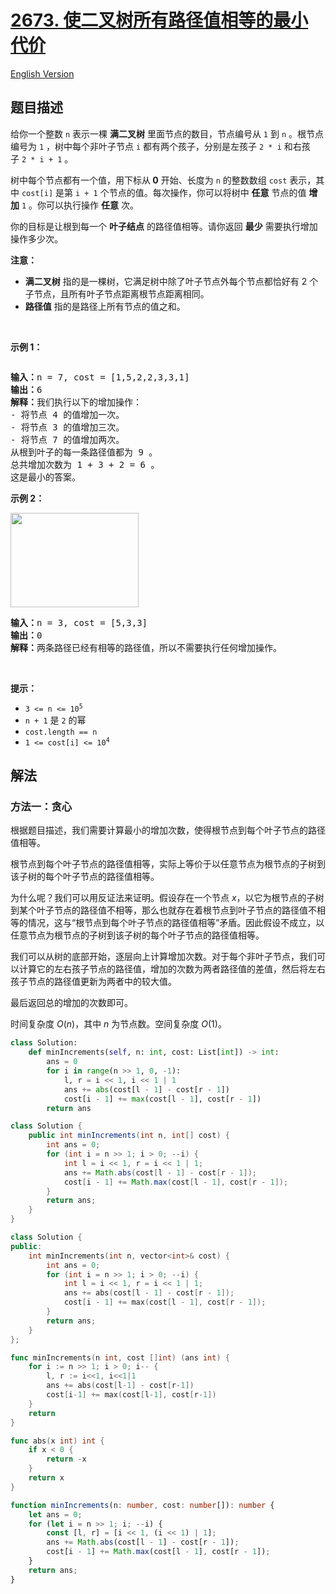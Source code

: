 # [2673. 使二叉树所有路径值相等的最小代价](https://leetcode.cn/problems/make-costs-of-paths-equal-in-a-binary-tree)

[English Version](/solution/2600-2699/2673.Make%20Costs%20of%20Paths%20Equal%20in%20a%20Binary%20Tree/README_EN.md)

<!-- tags:贪心,树,数组,动态规划,二叉树 -->

<!-- difficulty:中等 -->

## 题目描述

<!-- 这里写题目描述 -->

<p>给你一个整数&nbsp;<code>n</code>&nbsp;表示一棵 <b>满二叉树</b>&nbsp;里面节点的数目，节点编号从 <code>1</code>&nbsp;到 <code>n</code>&nbsp;。根节点编号为 <code>1</code>&nbsp;，树中每个非叶子节点&nbsp;<code>i</code>&nbsp;都有两个孩子，分别是左孩子&nbsp;<code>2 * i</code>&nbsp;和右孩子&nbsp;<code>2 * i + 1</code>&nbsp;。</p>

<p>树中每个节点都有一个值，用下标从<b>&nbsp;0</b>&nbsp;开始、长度为 <code>n</code>&nbsp;的整数数组&nbsp;<code>cost</code>&nbsp;表示，其中&nbsp;<code>cost[i]</code>&nbsp;是第&nbsp;<code>i + 1</code>&nbsp;个节点的值。每次操作，你可以将树中&nbsp;<strong>任意</strong>&nbsp;节点的值&nbsp;<strong>增加</strong>&nbsp;<code>1</code>&nbsp;。你可以执行操作 <strong>任意</strong> 次。</p>

<p>你的目标是让根到每一个 <strong>叶子结点</strong>&nbsp;的路径值相等。请你返回 <strong>最少</strong>&nbsp;需要执行增加操作多少次。</p>

<p><b>注意：</b></p>

<ul>
	<li><strong>满二叉树</strong>&nbsp;指的是一棵树，它满足树中除了叶子节点外每个节点都恰好有 2 个子节点，且所有叶子节点距离根节点距离相同。</li>
	<li><strong>路径值</strong> 指的是路径上所有节点的值之和。</li>
</ul>

<p>&nbsp;</p>

<p><strong>示例 1：</strong></p>

<p><img alt="" src="https://fastly.jsdelivr.net/gh/doocs/leetcode@main/solution/2600-2699/2673.Make%20Costs%20of%20Paths%20Equal%20in%20a%20Binary%20Tree/images/binaryytreeedrawio-4.png" /></p>

<pre>
<b>输入：</b>n = 7, cost = [1,5,2,2,3,3,1]
<b>输出：</b>6
<b>解释：</b>我们执行以下的增加操作：
- 将节点 4 的值增加一次。
- 将节点 3 的值增加三次。
- 将节点 7 的值增加两次。
从根到叶子的每一条路径值都为 9 。
总共增加次数为 1 + 3 + 2 = 6 。
这是最小的答案。
</pre>

<p><strong>示例 2：</strong></p>

<p><img alt="" src="https://fastly.jsdelivr.net/gh/doocs/leetcode@main/solution/2600-2699/2673.Make%20Costs%20of%20Paths%20Equal%20in%20a%20Binary%20Tree/images/binaryytreee2drawio.png" style="width: 205px; height: 151px;" /></p>

<pre>
<b>输入：</b>n = 3, cost = [5,3,3]
<b>输出：</b>0
<b>解释：</b>两条路径已经有相等的路径值，所以不需要执行任何增加操作。
</pre>

<p>&nbsp;</p>

<p><strong>提示：</strong></p>

<ul>
	<li><code>3 &lt;= n &lt;= 10<sup>5</sup></code></li>
	<li><code>n + 1</code> 是&nbsp;<code>2</code>&nbsp;的幂</li>
	<li><code>cost.length == n</code></li>
	<li><code>1 &lt;= cost[i] &lt;= 10<sup>4</sup></code></li>
</ul>

## 解法

### 方法一：贪心

根据题目描述，我们需要计算最小的增加次数，使得根节点到每个叶子节点的路径值相等。

根节点到每个叶子节点的路径值相等，实际上等价于以任意节点为根节点的子树到该子树的每个叶子节点的路径值相等。

为什么呢？我们可以用反证法来证明。假设存在一个节点 $x$，以它为根节点的子树到某个叶子节点的路径值不相等，那么也就存在着根节点到叶子节点的路径值不相等的情况，这与“根节点到每个叶子节点的路径值相等”矛盾。因此假设不成立，以任意节点为根节点的子树到该子树的每个叶子节点的路径值相等。

我们可以从树的底部开始，逐层向上计算增加次数。对于每个非叶子节点，我们可以计算它的左右孩子节点的路径值，增加的次数为两者路径值的差值，然后将左右孩子节点的路径值更新为两者中的较大值。

最后返回总的增加的次数即可。

时间复杂度 $O(n)$，其中 $n$ 为节点数。空间复杂度 $O(1)$。

<!-- tabs:start -->

```python
class Solution:
    def minIncrements(self, n: int, cost: List[int]) -> int:
        ans = 0
        for i in range(n >> 1, 0, -1):
            l, r = i << 1, i << 1 | 1
            ans += abs(cost[l - 1] - cost[r - 1])
            cost[i - 1] += max(cost[l - 1], cost[r - 1])
        return ans
```

```java
class Solution {
    public int minIncrements(int n, int[] cost) {
        int ans = 0;
        for (int i = n >> 1; i > 0; --i) {
            int l = i << 1, r = i << 1 | 1;
            ans += Math.abs(cost[l - 1] - cost[r - 1]);
            cost[i - 1] += Math.max(cost[l - 1], cost[r - 1]);
        }
        return ans;
    }
}
```

```cpp
class Solution {
public:
    int minIncrements(int n, vector<int>& cost) {
        int ans = 0;
        for (int i = n >> 1; i > 0; --i) {
            int l = i << 1, r = i << 1 | 1;
            ans += abs(cost[l - 1] - cost[r - 1]);
            cost[i - 1] += max(cost[l - 1], cost[r - 1]);
        }
        return ans;
    }
};
```

```go
func minIncrements(n int, cost []int) (ans int) {
	for i := n >> 1; i > 0; i-- {
		l, r := i<<1, i<<1|1
		ans += abs(cost[l-1] - cost[r-1])
		cost[i-1] += max(cost[l-1], cost[r-1])
	}
	return
}

func abs(x int) int {
	if x < 0 {
		return -x
	}
	return x
}
```

```ts
function minIncrements(n: number, cost: number[]): number {
    let ans = 0;
    for (let i = n >> 1; i; --i) {
        const [l, r] = [i << 1, (i << 1) | 1];
        ans += Math.abs(cost[l - 1] - cost[r - 1]);
        cost[i - 1] += Math.max(cost[l - 1], cost[r - 1]);
    }
    return ans;
}
```

<!-- tabs:end -->

<!-- end -->
